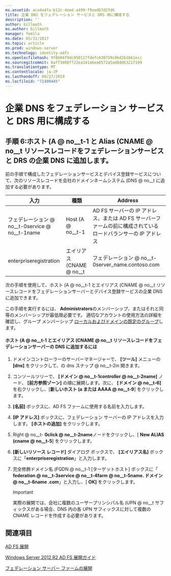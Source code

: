 ```yaml
---
ms.assetid: aca4a4fa-b12c-4eed-a499-f9aedb7d2fd6
title: 企業 DNS をフェデレーション サービスと DRS 用に構成する
description: ''
author: billmath
ms.author: billmath
manager: femila
ms.date: 05/31/2017
ms.topic: article
ms.prod: windows-server
ms.technology: identity-adfs
ms.openlocfilehash: 9f0b04f9dc050117fdefc630759c86d2b1bb1ecc
ms.sourcegitcommit: 6aff3d88ff22ea141a6ea6572a5ad8dd6321f199
ms.translationtype: MT
ms.contentlocale: ja-JP
ms.lasthandoff: 09/27/2019
ms.locfileid: "71408445"
---
```

# <a name="configure-corporate-dns-for-the-federation-service-and-drs"></a>企業 DNS をフェデレーション サービスと DRS 用に構成する
  
## <a name="step-6-add-a-host-a-and-alias-cname-resource-record-to-corporate-dns-for-the-federation-service-and-drs"></a>手順 6:ホスト \(A @ no__t-1 と Alias \(CNAME @ no__t リソースレコードをフェデレーションサービスと DRS の企業 DNS に追加します。  
前の手順で構成したフェデレーションサービスとデバイス登録サービスについて、次のリソースレコードを会社のドメインネームシステム \(DNS @ no__t に追加する必要があります。  
  
|入力|種類|Address|  
|---------|--------|-----------|  
|フェデレーション @ no__t-0service @ no__t-1name|Host \(A @ no__t-1|AD FS サーバーの IP アドレス、または AD FS サーバーファームの前に構成されているロードバランサーの IP アドレス|  
|enterpriseregistration|エイリアス \(CNAME @ no__t|フェデレーション @ no__t-0server\_name.contoso.com|  
  
次の手順を使用して、ホスト \(A @ no__t-1 とエイリアス \(CNAME @ no__t リソースレコードをフェデレーションサーバーとデバイス登録サービスの企業 DNS に追加できます。  
  
この手順を実行するには、 **Administrators**のメンバーシップ、またはそれと同等のメンバーシップが最低限必要です。  適切なアカウントの使用方法の詳細を確認し、グループ メンバーシップ [ローカルおよびドメインの既定のグループ](https://go.microsoft.com/fwlink/?LinkId=83477)します。   
  
#### <a name="to-add-a-host-a-and-alias-cname-resource-records-to-dns-for-your-federation-server"></a>ホスト \(A @ no__t-1 とエイリアス \(CNAME @ no__t リソースレコードをフェデレーションサーバーの DNS に追加するには  
  
1.  ドメインコントローラーのサーバーマネージャーで、 **[ツール]** メニューの **[dns]** をクリックして、の dns スナップ @ no__t-2in 開きます。  
  
2.  コンソールツリーで、 **[ドメイン @ no__t-1controller @ no__t-2name]** ノード、 **[前方参照ゾーン]** の順に展開します。次に、 **[ドメイン @ no__t-6]** を右クリックし、[**新しいホスト \(a または AAAA @ no__t-9**] をクリックします。  
  
3.  **[名前]** ボックスに、AD FS ファームに使用する名前を入力します。  
  
4.  **[IP アドレス]** ボックスに、フェデレーション サーバーの IP アドレスを入力します。 **[ホストの追加]** をクリックします。  
  
5.  Right @ no__t- **0click @ no__t-2name**ノードをクリックし、[ **New ALIAS \(cname @ no__t-5**] をクリックします。  
  
6.  **[新しいリソース レコード]** ダイアログ ボックスで、 **[エイリアス名]** ボックスに「**enterpriseregistration**」と入力します。  
  
7.  完全修飾ドメイン名 \(FQDN @ no__t-1 [ターゲットホスト] ボックスに「 **federation @ no__t-3service @ no__t-4farm @ no__t-5name. ドメイン @ no__t-6name .com**」と入力し、[ **OK]** をクリックします。  
  
    > [!IMPORTANT]  
    > 実際の展開では、会社に複数のユーザープリンシパル名 \(UPN @ no__t サフィックスがある場合、DNS 内の各 UPN サフィックスに対して複数の CNAME レコードを作成する必要があります。  
  
## <a name="see-also"></a>関連項目 

[AD FS 展開](../../ad-fs/AD-FS-Deployment.md)  

[Windows Server 2012 R2 AD FS 展開ガイド](../../ad-fs/deployment/Windows-Server-2012-R2-AD-FS-Deployment-Guide.md)  
 
[フェデレーション サーバー ファームの展開](../../ad-fs/deployment/Deploying-a-Federation-Server-Farm.md)  
  

